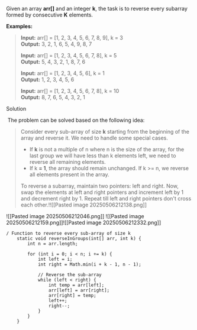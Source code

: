 Given an array ****arr[]**** and an integer ****k****, the task is to reverse every subarray formed by consecutive ****K**** elements.

****Examples:**** 

> ****Input:**** arr[] = [1, 2, 3, 4, 5, 6, 7, 8, 9], k = 3   
> ****Output:**** 3, 2, 1, 6, 5, 4, 9, 8, 7
> 
> ****Input:**** arr[] = [1, 2, 3, 4, 5, 6, 7, 8], k = 5   
> ****Output:**** 5, 4, 3, 2, 1, 8, 7, 6
> 
> ****Input:**** arr[] = [1, 2, 3, 4, 5, 6], k = 1   
> ****Output:**** 1, 2, 3, 4, 5, 6
> 
> ****Input:**** arr[] = [1, 2, 3, 4, 5, 6, 7, 8], k = 10   
> ****Output:**** 8, 7, 6, 5, 4, 3, 2, 1

Solution

 The problem can be solved based on the following idea:

> Consider every sub-array of size ****k**** starting from the beginning of the array and reverse it. We need to handle some special cases. 
> 
> - If ****k**** is not a multiple of n where n is the size of the array, for the last group we will have less than k elements left, we need to reverse all remaining elements. 
> - If k ****= 1****, the array should remain unchanged. If k >= n, we reverse all elements present in the array.
> 
> To reverse a subarray, maintain two pointers: left and right. Now, swap the elements at left and right pointers and increment left by 1 and decrement right by 1. Repeat till left and right pointers don't cross each other.!![[Pasted image 20250506212138.png]]

![[Pasted image 20250506212046.png]]
![[Pasted image 20250506212159.png]]![[Pasted image 20250506212332.png]]

```
/ Function to reverse every sub-array of size k
    static void reverseInGroups(int[] arr, int k) {
        int n = arr.length; 

        for (int i = 0; i < n; i += k) {
            int left = i;
            int right = Math.min(i + k - 1, n - 1); 

            // Reverse the sub-array
            while (left < right) {
                int temp = arr[left];
                arr[left] = arr[right];
                arr[right] = temp;
                left++;
                right--;
            }
        }
    }
```